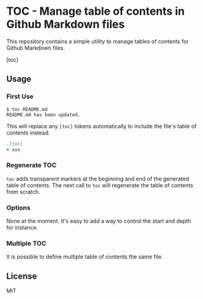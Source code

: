 # TOC \- Manage table of contents in Github Markdown files

This repository contains a simple utility to manage tables of contents for
Github Markdown files.

[toc]

## Usage

### First Use

```
$ toc README.md
README.md has been updated.
```

This will replace any `[toc]` tokens automatically to include the file's table of contents instead.

```diff
-[toc]
+ xxx
```

### Regenerate TOC

`toc` adds transparent markers at the beginning and end of the generated
table of contents. The next call to `toc` will regenerate the table of
contents from scratch.

### Options

None at the moment. It's easy to add a way to control the start and depth for
instance.

### Multiple TOC

It is possible to define multiple table of contents the same file.

## License

MIT
